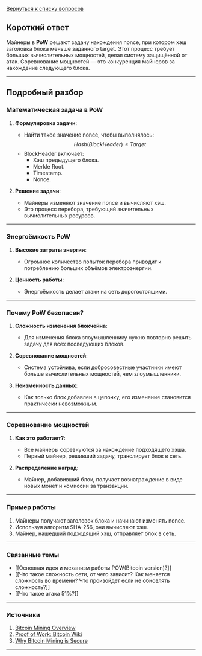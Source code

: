 [Вернуться к списку вопросов](3.%20Список%20вопросов)
## Короткий ответ

Майнеры в **PoW** решают задачу нахождения nonce, при котором хэш заголовка блока меньше заданного target. Этот процесс требует больших вычислительных мощностей, делая систему защищённой от атак. Соревнование мощностей — это конкуренция майнеров за нахождение следующего блока.

---

## Подробный разбор

### Математическая задача в PoW

1. **Формулировка задачи**:
   - Найти такое значение nonce, чтобы выполнялось:
     $$
     Hash(BlockHeader) \leq Target
     $$
   - BlockHeader включает:
     - Хэш предыдущего блока.
     - Merkle Root.
     - Timestamp.
     - Nonce.

2. **Решение задачи**:
   - Майнеры изменяют значение nonce и вычисляют хэш.
   - Это процесс перебора, требующий значительных вычислительных ресурсов.

---

### Энергоёмкость PoW

1. **Высокие затраты энергии**:
   - Огромное количество попыток перебора приводит к потреблению больших объёмов электроэнергии.

2. **Ценность работы**:
   - Энергоёмкость делает атаки на сеть дорогостоящими.

---

### Почему PoW безопасен?

1. **Сложность изменения блокчейна**:
   - Для изменения блока злоумышленнику нужно повторно решить задачу для всех последующих блоков.

2. **Соревнование мощностей**:
   - Система устойчива, если добросовестные участники имеют больше вычислительных мощностей, чем злоумышленники.

3. **Неизменность данных**:
   - Как только блок добавлен в цепочку, его изменение становится практически невозможным.

---

### Соревнование мощностей

1. **Как это работает?**:
   - Все майнеры соревнуются за нахождение подходящего хэша.
   - Первый майнер, решивший задачу, транслирует блок в сеть.

2. **Распределение наград**:
   - Майнер, добавивший блок, получает вознаграждение в виде новых монет и комиссии за транзакции.

---

### Пример работы

1. Майнеры получают заголовок блока и начинают изменять nonce.
2. Используя алгоритм SHA-256, они вычисляют хэш.
3. Майнер, нашедший подходящий хэш, отправляет блок в сеть.

---

### Связанные темы

- [[Основная идея и механизм работы POW(Bitcoin version)?]]
- [[Что такое сложность сети, от чего зависит? Как меняется сложность во времени? Что произойдет если не обновлять сложность?]]
- [[Что такое атака 51%?]]

---

### Источники

1. [Bitcoin Mining Overview](https://www.coindesk.com/learn/what-is-bitcoin-mining/)
2. [Proof of Work: Bitcoin Wiki](https://en.bitcoin.it/wiki/Proof_of_work)
3. [Why Bitcoin Mining is Secure](https://bitcoin.org/en/proof-of-work)

---